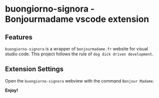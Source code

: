 # buongiorno-signora - Bonjourmadame vscode extension


## Features

`buongiorno-signora` is a wrapper of `bonjourmadame.fr` website for visual studio code.
This project follows the rule of `dog dick driven development`.

## Extension Settings

Open the `buongiorno-signora` webview with the command `Bonjour Madame`.


**Enjoy!**
